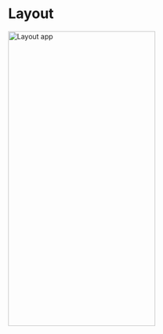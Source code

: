 # Layout
<img src="https://github.com/josblax/AplicacionesMoviles/blob/main/Images/mc.png" alt="Layout app" width="300" height="600">

